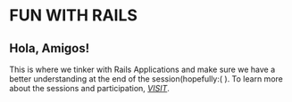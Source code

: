 # FUN WITH RAILS

## Hola, Amigos!

This is where we tinker with Rails Applications and make sure we have a better understanding at the end of the session(hopefully:( ). To learn more about the sessions and participation, [*VISIT*](#).